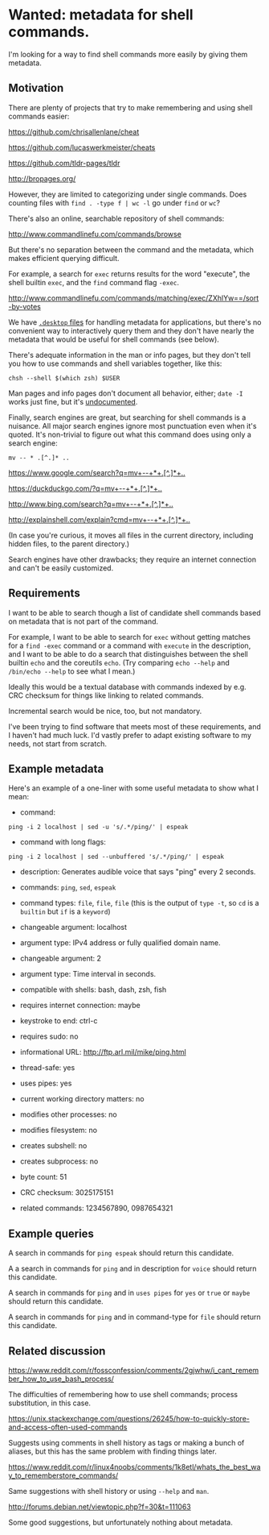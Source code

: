 # Wanted: metadata for shell commands. #

I'm looking for a way to find shell commands more easily by giving them metadata.

## Motivation ##

There are plenty of projects that try to make remembering and using shell commands easier:

<https://github.com/chrisallenlane/cheat>

<https://github.com/lucaswerkmeister/cheats>

<https://github.com/tldr-pages/tldr>

<http://bropages.org/>

However, they are limited to categorizing under single commands. Does counting files with `find . -type f | wc -l` go under `find` or `wc`?

There's also an online, searchable repository of shell commands:

<http://www.commandlinefu.com/commands/browse>

But there's no separation between the command and the metadata, which makes efficient querying difficult.

For example, a search for `exec` returns results for the word "execute", the shell builtin `exec`, and the `find` command flag `-exec`.

<http://www.commandlinefu.com/commands/matching/exec/ZXhlYw==/sort-by-votes>

We have  [`.desktop` files](http://standards.freedesktop.org/desktop-entry-spec/latest/ar01s05.html) for handling metadata for applications, but there's no convenient way to interactively query them and they don't have nearly the metadata that would be useful for shell commands (see below).

There's adequate information in the man or info pages, but they don't tell you how to use commands and shell variables together, like this:

    chsh --shell $(which zsh) $USER

Man pages and info pages don't document all behavior, either; `date -I` works just fine, but it's
[undocumented](https://lists.gnu.org/archive/html/bug-coreutils/2006-01/msg00155.html).

Finally, search engines are great, but searching for shell commands is a nuisance. All major search engines ignore most punctuation even when it's quoted. It's non-trivial to figure out what this command does using only a search engine:

    mv -- * .[^.]* ..

<https://www.google.com/search?q=mv+--+*+.[^.]*+..>

<https://duckduckgo.com/?q=mv+--+*+.[^.]*+..>

<http://www.bing.com/search?q=mv+--+*+.[^.]*+..>

<http://explainshell.com/explain?cmd=mv+--+*+.[^.]*+..>

(In case you're curious, it moves all files in the current directory, including hidden files, to the parent directory.)

Search engines have other drawbacks; they require an internet connection and can't be easily customized.

## Requirements ##

I want to be able to search though a list of candidate shell commands based on metadata that is not part of the command.

For example, I want to be able to search for `exec` without getting matches for a `find -exec` command or a command with `execute` in the description, and I want to be able to do a search that distinguishes between the shell builtin `echo` and the coreutils `echo`. (Try comparing `echo --help` and `/bin/echo --help` to see what I mean.)

Ideally this would be a textual database with commands indexed by e.g. CRC checksum for things like linking to related commands.

Incremental search would be nice, too, but not mandatory.

I've been trying to find software that meets most of these requirements, and I haven't had much luck. I'd vastly prefer to adapt existing software to my needs, not start from scratch.

## Example metadata ##

Here's an example of a one-liner with some useful metadata to show what I mean:

* command:
 
`ping -i 2 localhost | sed -u 's/.*/ping/' | espeak`

* command with long flags:

`ping -i 2 localhost | sed --unbuffered 's/.*/ping/' | espeak`

* description: Generates audible voice that says "ping" every 2 seconds.

* commands: `ping`, `sed`, `espeak`

* command types: `file`, `file`, `file`
(this is the output of `type -t`, so `cd` is a `builtin` but `if` is a `keyword`)

* changeable argument: localhost

* argument type: IPv4 address or fully qualified domain name.

* changeable argument: 2

* argument type: Time interval in seconds.

* compatible with shells: bash, dash, zsh, fish

* requires internet connection: maybe

* keystroke to end: ctrl-c

* requires sudo: no

* informational URL: <http://ftp.arl.mil/mike/ping.html>

* thread-safe: yes

* uses pipes: yes

* current working directory matters: no

* modifies other processes: no

* modifies filesystem: no

* creates subshell: no

* creates subprocess: no

* byte count: 51
 
* CRC checksum: 3025175151

* related commands: 1234567890, 0987654321

## Example queries ##

A search in commands for `ping espeak` should return this candidate.

A a search in commands for `ping` and in description for `voice` should return this candidate.

A search in commands for `ping` and in `uses pipes` for `yes` or `true` or `maybe` should return this candidate.

A search in commands for `ping` and in command-type for `file` should return this candidate.

## Related discussion ##

<https://www.reddit.com/r/fossconfession/comments/2gjwhw/i_cant_remember_how_to_use_bash_process/>

The difficulties of remembering how to use shell commands; process substitution, in this case.

<https://unix.stackexchange.com/questions/26245/how-to-quickly-store-and-access-often-used-commands>

Suggests using comments in shell history as tags or making a bunch of aliases, but this has the same problem with finding things later.

<https://www.reddit.com/r/linux4noobs/comments/1k8etl/whats_the_best_way_to_rememberstore_commands/>

Same suggestions with shell history or using `--help` and `man`.

<http://forums.debian.net/viewtopic.php?f=30&t=111063>

Some good suggestions, but unfortunately nothing about metadata.

